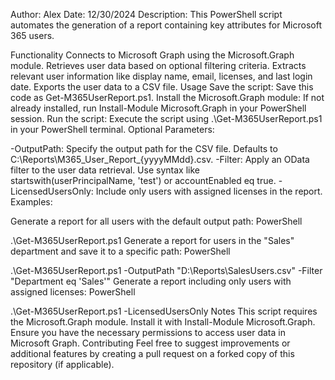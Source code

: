 Author: Alex
Date: 12/30/2024
Description: This PowerShell script automates the generation of a report containing key attributes for Microsoft 365 users.

Functionality
Connects to Microsoft Graph using the Microsoft.Graph module.
Retrieves user data based on optional filtering criteria.
Extracts relevant user information like display name, email, licenses, and last login date.
Exports the user data to a CSV file.
Usage
Save the script: Save this code as Get-M365UserReport.ps1.
Install the Microsoft.Graph module: If not already installed, run Install-Module Microsoft.Graph in your PowerShell session.
Run the script: Execute the script using .\Get-M365UserReport.ps1 in your PowerShell terminal.
Optional Parameters:

-OutputPath: Specify the output path for the CSV file. Defaults to C:\Reports\M365_User_Report_{yyyyMMdd}.csv.
-Filter: Apply an OData filter to the user data retrieval. Use syntax like startswith(userPrincipalName, 'test') or accountEnabled eq true.
-LicensedUsersOnly: Include only users with assigned licenses in the report.
Examples:

Generate a report for all users with the default output path:
PowerShell

.\Get-M365UserReport.ps1
Generate a report for users in the "Sales" department and save it to a specific path:
PowerShell

.\Get-M365UserReport.ps1 -OutputPath "D:\Reports\SalesUsers.csv" -Filter "Department eq 'Sales'"
Generate a report including only users with assigned licenses:
PowerShell

.\Get-M365UserReport.ps1 -LicensedUsersOnly
Notes
This script requires the Microsoft.Graph module. Install it with Install-Module Microsoft.Graph.
Ensure you have the necessary permissions to access user data in Microsoft Graph.
Contributing
Feel free to suggest improvements or additional features by creating a pull request on a forked copy of this repository (if applicable).
